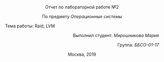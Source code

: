 <p align="center">Отчет по лабораторной работе №2</p>
<p align="center">По предмету <i>Операционные системы</i></p>

Тема работы:
Raid, LVM<br>

<p align="right"> Выполнил студент: <i>Мирошникова Мария</i></p>
<p align="right"> Группа: <i>ББСО-01-17</i></p>

<p align="center">Москва, 2019</p>

